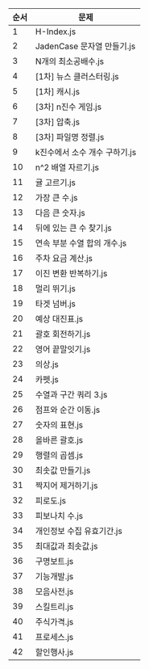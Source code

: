 | 순서 | 문제 |
|-------|-----------|
| 1 | H-Index.js |
| 2 | JadenCase 문자열 만들기.js |
| 3 | N개의 최소공배수.js |
| 4 | [1차] 뉴스 클러스터링.js |
| 5 | [1차] 캐시.js |
| 6 | [3차] n진수 게임.js |
| 7 | [3차] 압축.js |
| 8 | [3차] 파일명 정렬.js |
| 9 | k진수에서 소수 개수 구하기.js |
| 10 | n^2 배열 자르기.js |
| 11 | 귤 고르기.js |
| 12 | 가장 큰 수.js |
| 13 | 다음 큰 숫자.js |
| 14 | 뒤에 있는 큰 수 찾기.js |
| 15 | 연속 부분 수열 합의 개수.js |
| 16 | 주차 요금 계산.js |
| 17 | 이진 변환 반복하기.js |
| 18 | 멀리 뛰기.js |
| 19 | 타겟 넘버.js |
| 20 | 예상 대진표.js |
| 21 | 괄호 회전하기.js |
| 22 | 영어 끝말잇기.js |
| 23 | 의상.js |
| 24 | 카펫.js |
| 25 | 수열과 구간 쿼리 3.js |
| 26 | 점프와 순간 이동.js |
| 27 | 숫자의 표현.js |
| 28 | 올바른 괄호.js |
| 29 | 행렬의 곱셈.js |
| 30 | 최솟값 만들기.js |
| 31 | 짝지어 제거하기.js |
| 32 | 피로도.js |
| 33 | 피보나치 수.js |
| 34 | 개인정보 수집 유효기간.js |
| 35 | 최대값과 최솟값.js |
| 36 | 구명보트.js |
| 37 | 기능개발.js |
| 38 | 모음사전.js |
| 39 | 스킬트리.js |
| 40 | 주식가격.js |
| 41 | 프로세스.js |
| 42 | 할인행사.js |
